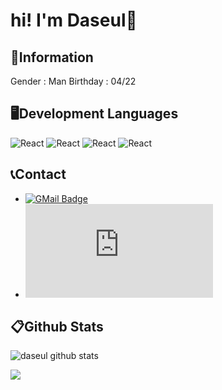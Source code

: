 hi! I'm Daseul👋
=============

🔎Information
-------------

Gender : Man
Birthday : 04/22

🖥️Development Languages
-------------
![React](https://img.shields.io/badge/react-ffffff?style=for-the-badge&logo=react&logoColor=green)
![React](https://img.shields.io/badge/react-ffffff?style=for-the-badge&logo=react)
![React](https://img.shields.io/badge/react-444444?style=for-the-badge&logo=react)
![React](https://img.shields.io/badge/react?style=for-the-badge&logo=react)

📞Contact
-------------

- [![GMail Badge](https://img.shields.io/badge/-daseul035@gmail.com-EA4335?style=flat-square&logo=GMail&logoColor=white&link=mailto:daseul035@gmail.com)](mailto:daseul035@gmail.com)
- ![Discord Badge](https://img.shields.io/badge/-다슬＃7777-7289da?style=flat-square&logo=Discord&logoColor=white&link=https://discord.com)

📋Github Stats
-------------

![daseul github stats](https://github-readme-stats.vercel.app/api?username=gitdaseul&count_private=true&show_icons=true)

![](https://github-profile-trophy.vercel.app/?username=gitdaseul&column=4&margin-w=8&margin-h=6)

